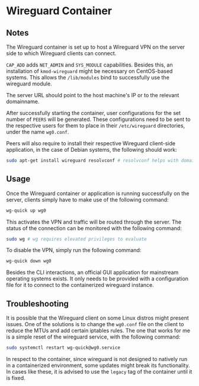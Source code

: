 # Wireguard Container

## Notes

The Wireguard container is set up to host a Wireguard VPN on the server side to which Wireguard clients can connect.

`CAP_ADD` adds `NET_ADMIN` and `SYS_MODULE` capabilities. Besides this, an installation of `kmod-wireguard` might be necessary on CentOS-based systems. This allows the `/lib/modules` bind to successfully use the wireguard module.

The server URL should point to the host machine's IP or to the relevant domainname.

After successfully starting the container, user configurations for the set number of `PEERS` will be generated. These configurations need to be sent to the respective users for them to place in their `/etc/wireguard` directories, under the name `wg0.conf`.

Peers will also require to install their respective Wireguard client-side application, in the case of Debian systems, the following should work:

```bash
sudo apt-get install wireguard resolvconf # resolvconf helps with domain name resolutions
```

## Usage

Once the Wireguard container or application is running successfully on the server, clients simply have to make use of the following command:

```bash
wg-quick up wg0
````

This activates the VPN and traffic will be routed through the server. The status of the connection can be monitored with the following command:

```bash
sudo wg # wg requires elevated privileges to evaluate
```

To disable the VPN, simply run the following command:

```bash
wg-quick down wg0
```

Besides the CLI interactions, an official GUI application for mainstream operating systems exists. It only needs to be provided with a configuration file for it to connect to the containerized wireguard instance.

## Troubleshooting

It is possible that the Wireguard client on some Linux distros might present issues. One of the solutions is to change the `wg0.conf` file on the client to reduce the MTUs and add certain iptables rules. The one that works for me is a simple reset of the wireguard service, with the following command:

```bash
sudo systemctl restart wg-quick@wg0.service
```

In respect to the container, since wireguard is not designed to natively run in a containerized environment, some updates might break its functionality. In cases like these, it is advised to use the `legacy` tag of the container until it is fixed.
